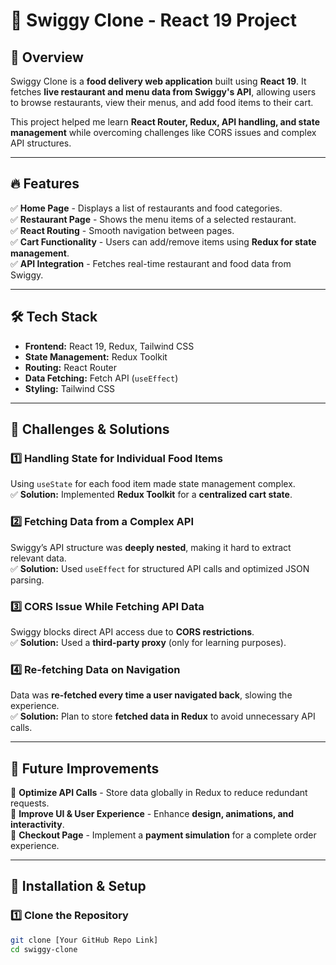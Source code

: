 # 🍕 Swiggy Clone - React 19 Project  

## 🚀 Overview  
Swiggy Clone is a **food delivery web application** built using **React 19**. It fetches **live restaurant and menu data from Swiggy's API**, allowing users to browse restaurants, view their menus, and add food items to their cart.  

This project helped me learn **React Router, Redux, API handling, and state management** while overcoming challenges like CORS issues and complex API structures.  

---

## 🔥 Features  
✅ **Home Page** - Displays a list of restaurants and food categories.  
✅ **Restaurant Page** - Shows the menu items of a selected restaurant.  
✅ **React Routing** - Smooth navigation between pages.  
✅ **Cart Functionality** - Users can add/remove items using **Redux for state management**.  
✅ **API Integration** - Fetches real-time restaurant and food data from Swiggy.  

---

## 🛠 Tech Stack  
- **Frontend:** React 19, Redux, Tailwind CSS  
- **State Management:** Redux Toolkit  
- **Routing:** React Router  
- **Data Fetching:** Fetch API (`useEffect`)  
- **Styling:** Tailwind CSS  

---

## 🛑 Challenges & Solutions  

### 1️⃣ **Handling State for Individual Food Items**  
Using `useState` for each food item made state management complex.  
✅ **Solution:** Implemented **Redux Toolkit** for a **centralized cart state**.  

### 2️⃣ **Fetching Data from a Complex API**  
Swiggy’s API structure was **deeply nested**, making it hard to extract relevant data.  
✅ **Solution:** Used `useEffect` for structured API calls and optimized JSON parsing.  

### 3️⃣ **CORS Issue While Fetching API Data**  
Swiggy blocks direct API access due to **CORS restrictions**.  
✅ **Solution:** Used a **third-party proxy** (only for learning purposes).  

### 4️⃣ **Re-fetching Data on Navigation**  
Data was **re-fetched every time a user navigated back**, slowing the experience.  
✅ **Solution:** Plan to store **fetched data in Redux** to avoid unnecessary API calls.  

---

## 🎯 Future Improvements  
🚀 **Optimize API Calls** - Store data globally in Redux to reduce redundant requests.  
🎨 **Improve UI & User Experience** - Enhance **design, animations, and interactivity**.  
🛒 **Checkout Page** - Implement a **payment simulation** for a complete order experience.  

---

## 📂 Installation & Setup  

### 1️⃣ Clone the Repository  
```sh
git clone [Your GitHub Repo Link]
cd swiggy-clone
